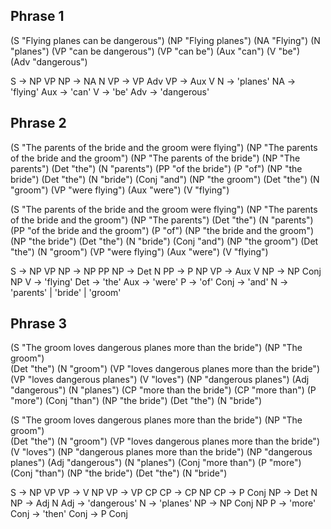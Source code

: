 ## Phrase 1

(S "Flying planes can be dangerous")
    (NP "Flying planes")
        (NA "Flying")
        (N "planes")
    (VP "can be dangerous")
        (VP "can be")
            (Aux "can")
            (V "be")    
        (Adv "dangerous")

S -> NP VP
NP -> NA N
VP -> VP Adv
VP -> Aux V
N -> 'planes'
NA -> 'flying'
Aux -> 'can'
V -> 'be'
Adv -> 'dangerous'

## Phrase 2

(S "The parents of the bride and the groom were flying")
    (NP "The parents of the bride and the groom")
        (NP "The parents of the bride")
            (NP "The parents")
                (Det "the")
                (N "parents")
            (PP "of the bride")
                (P "of")
                (NP "the bride")
                    (Det "the")
                    (N "bride")
        (Conj "and")
        (NP "the groom")
            (Det "the")
            (N "groom")
    (VP "were flying")
        (Aux "were")
        (V "flying")
        
(S "The parents of the bride and the groom were flying")
    (NP "The parents of the bride and the groom")
        (NP "The parents")
            (Det "the")
            (N "parents")
        (PP "of the bride and the groom")
            (P "of")
            (NP "the bride and the groom")
                (NP "the bride")
                    (Det "the")
                    (N "bride")
                (Conj "and")
                (NP "the groom")
                    (Det "the")
                    (N "groom")
    (VP "were flying")
        (Aux "were")
        (V "flying")

S -> NP VP
NP -> NP PP
NP -> Det N
PP -> P NP
VP -> Aux V
NP -> NP Conj NP
V -> 'flying'
Det -> 'the'
Aux -> 'were'
P -> 'of'
Conj -> 'and'
N -> 'parents' | 'bride' | 'groom'


## Phrase 3

(S "The groom loves dangerous planes more than the bride")
    (NP "The groom")                     
        (Det "the")
        (N "groom")
    (VP "loves dangerous planes more than the bride")
        (VP "loves dangerous planes")
            (V "loves")
            (NP "dangerous planes")
                (Adj "dangerous")
                (N "planes")
        (CP "more than the bride")
            (CP "more than")
                (P "more")
                (Conj "than")
            (NP "the bride")
                (Det "the")
                (N "bride")


(S "The groom loves dangerous planes more than the bride")
    (NP "The groom")                     
        (Det "the")
        (N "groom")
    (VP "loves dangerous planes more than the bride")
        (V "loves")
        (NP "dangerous planes more than the bride")
            (NP "dangerous planes")
                (Adj "dangerous")
                (N "planes")
            (Conj "more than")
                (P "more")
                (Conj "than")
            (NP "the bride")
                (Det "the")
                (N "bride") 

S -> NP VP
VP -> V NP
VP -> VP CP
CP -> CP NP
CP -> P Conj
NP -> Det N
NP -> Adj N
Adj -> 'dangerous'
N -> 'planes'
NP -> NP Conj NP
P -> 'more'
Conj -> 'then'
Conj -> P Conj
